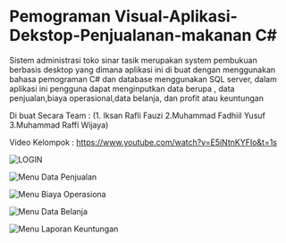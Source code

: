 # Pemograman Visual-Aplikasi-Dekstop-Penjualanan-makanan C#

Sistem administrasi toko sinar tasik merupakan system pembukuan berbasis desktop yang dimana aplikasi ini di buat dengan menggunakan bahasa pemograman  C# dan database menggunakan SQL server, dalam aplikasi ini pengguna dapat menginputkan data berupa , data penjualan,biaya operasional,data belanja, dan profit atau keuntungan<br>

Di buat Secara Team :
(1. Iksan Rafli Fauzi 2.Muhammad Fadhiil Yusuf 3.Muhammad Raffi Wijaya)

Video Kelompok : https://www.youtube.com/watch?v=E5iNtnKYFIo&t=1s


![LOGIN](https://user-images.githubusercontent.com/100406459/197399909-bd1b8508-cdd7-40ca-b5f2-ae0b82f7d336.png)

![Menu Data Penjualan](https://user-images.githubusercontent.com/100406459/197400104-3e197c54-9ff0-4311-bf2c-cbcd1c341035.png)

![Menu Biaya Operasiona](https://user-images.githubusercontent.com/100406459/197404316-0bc1537b-0ccc-4b89-8bac-9036b51bf1bc.png)

![Menu Data Belanja](https://user-images.githubusercontent.com/100406459/197404337-bc04bb5c-a30f-4d45-88bc-b0a9e0072fab.png)

![Menu Laporan Keuntungan](https://user-images.githubusercontent.com/100406459/197404351-dab18941-88e4-4ebb-bbe7-286f34eb13d0.png)
